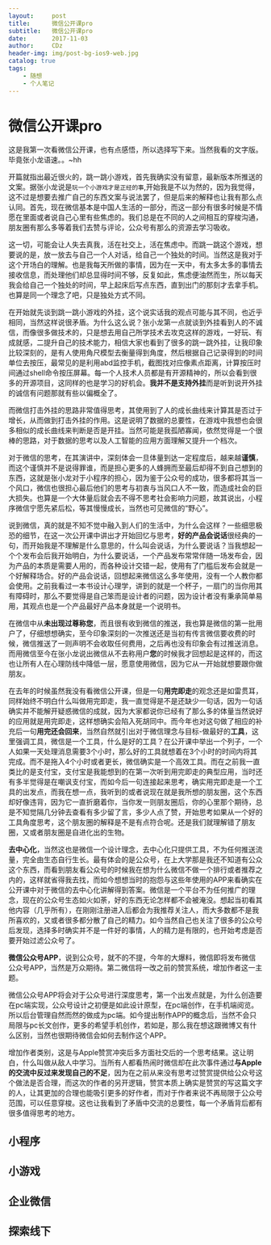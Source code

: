 ```yaml
---
layout:     post
title:      微信公开课pro
subtitle:   微信公开课pro
date:       2017-11-03
author:     CDz
header-img: img/post-bg-ios9-web.jpg
catalog: true
tags:
    - 随想
    - 个人笔记
---
```

# 微信公开课pro
这是我第一次看微信公开课，也有点感悟，所以选择写下来。当然我看的文字版。毕竟张小龙语速。。~hh

开篇就指出最近很火的，跳一跳小游戏，首先我确实没有留意，最新版本所推送的文案。据张小龙说是`玩一个小游戏才是正经的事`,开始我是不以为然的，因为我觉得，这不过是想要去推广自己的东西文案与说法罢了，但是后来的解释也让我有那么点认同。首先，现在微信基本是中国人生活的一部分，而这一部分有很多时候是不情愿在里面或者说自己心里有些焦虑的。我们总是在不同的人之间相互的穿梭沟通，朋友圈有那么多等着我们去赞与评论，公众号有那么的资源去学习吸收。

这一切，可能会让人失去真我，活在社交上，活在焦虑中。而跳一跳这个游戏，想要说的是，放一放去与自己一个人对话，给自己一个独处的时间。当然这是我对于这个开场白的理解。也是我每天所做的事情，因为在一天中，有太多太多的事情去接收信息，而处理他们却总显得时间不够，反复如此，焦虑便油然而生，所以每天我会给自己一个独处的时间，早上起床后写点东西，直到出门的那刻才去拿手机。也算是同一个理念了吧，只是独处方式不同。

在开始就先谈到跳一跳小游戏的外挂，这个说实话我的观点可能与其不同，也近乎相同，当然这样说很矛盾。为什么这么说？张小龙第一点就谈到外挂看到人的不诚信，而像很多做技术的，只是想去用自己所学技术去攻克这样的游戏，一好玩、有成就感，二提升自己的技术能力，相信大家也看到了很多的跳一跳外挂，让我印象比较深刻的，是有人使用角尺模型去衡量得到角度，然后根据自己记录得到的时间单位去按压，最常见的是利用abd监控手机，截图找对应像素点距离，计算按压时间通过shell命令按压屏幕。每一个人技术人员都是有开源精神的，所以会看到很多的开源项目，这同样的也是学习的好机会。**我并不是支持外挂**而是听到说开外挂的诚信有问题那就有些以偏概全了。

而微信打击外挂的思路非常值得思考，其使用到了人的成长曲线来计算其是否过于增长，从而做到打击外挂的作用。这是说明了数据的总要性，在游戏中我想也会很多相似的成长曲线来判断是否是开挂。当然可能是我孤陋寡闻，依然觉得是一个很棒的思路，对于数据的思考以及人工智能的应用方面理解又提升一个档次。

对于微信的思考，在其演讲中，深刻体会一旦体量到达一定程度后，越来越**谨慎**，而这个谨慎并不是说得罪谁，而是担心更多的人蜂拥而至最后却得不到自己想到的东西，这就是张小龙对于小程序的担心，因为鉴于公众号的成功，很多都将其当一个风口，微信也很担心最后他们的思考与初衷与当风口人不一致，而造成社会的巨大损失。也算是一个大体量后就会去不得不思考社会影响力问题，故其说出，小程序微信宁愿先紧后松，等其慢慢成长，当然也可见微信的“野心”。

说到微信，真的就是不知不觉中融入到人们的生活中，为什么会这样？一些细思极恐的细节，在这一次公开课中讲出才开始回忆与思考，**好的产品会说话**很经典的一句，而开始我是不理解是什么意思的，什么叫会说话，为什么要说话？当我想起一个个发布会后我开始明白，为什么要说话，一个产品发布常常伴随一场发布会，因为产品的本质是需要人用的，而各种设计交错一起，使用有了门槛后发布会就是一个好解释场合。好的产品会说话，回想起来微信这么多年使用，没有一个人教你都会使用。之前我看过一本书设计心理学，讲到的就是一个杯子，一扇门的当你用其有障碍时，那么不要觉得是自己笨而是设计者的问题，因为设计者没有秉承简单易用，其观点也是一个产品最好产品本身就是一个说明书。

在微信中从**未出现过尊称您**，而且很有收到微信的推送，我也算是微信的第一批用户了，仔细想想确实，至今印象深刻的一次推送还是当初有传言微信要收费的时候，微信推送了一则声明不会收取任何费用，之后再也没有印象会有过推送消息。而用微信至今在张小龙说出微信从不去称用户**您**的时候我才回想起是这样的，而这也让所有人在心理防线中降低一层，愿意使用微信，因为它从一开始就想要跟你做朋友。

在去年的时候虽然我没有看微信公开课，但是一句**用完即走**的观念还是如雷贯耳，同样始终不明白什么叫做用完即走，我一直觉得是不是还缺少一句话，因为一句话确实并不能解开疑惑微信的成就，因为大家都说你已经有了那么多的体量当然说好的应用就是用完即走，这样想确实会陷入死胡同中。而今年也对这句做了相应的补充后一句**用完还会回来**，当然自然就引出对于微信理念与目标-做最好的**工具**，这里强调工具，微信是一个工具，什么是好的工具？在公开课中举出一个列子，一个人如果一天处理消息需要3个小时，那么好的工具就想着在3个小时的时间内将其完成。而不是拖入4个小时或者更长，微信确实是一个高效工具。而在之前我一直类比的是支付宝，支付宝是我能想到的在第一次听到用完即走的典型应用，当时还有多半觉得是在嘲讽支付宝，而如今后一句连接起来思考，确实用完即走是一个工具的出发点，而我在想一点，我听到的或者说现在就是我所想的朋友圈，这个东西却好像违背，因为它一直折磨着你，当你发一则朋友圈后，你的心里那个期待，总是不知觉隔几分钟去查看有多少留了言，多少人点了赞，开始思考如果从一个好的工具角度思考，这个朋友圈的解释是不是有点符合呢。还是我们就理解错了朋友圈，又或者朋友圈是自进化出的生物。

**去中心化**，当然这也是微信一个设计理念，去中心化只提供工具，不为任何推送流量，完全由生态自行生长。最有体会的是公众号，在上大学那是我还不知道有公众这个东西，而看到朋友看公众号的时候我在想为什么微信不做一个排行或者推荐之内的，这样就省得我去找，而如今想想当时的抱怨与这些年使用的APP来看确实在公开课中对于微信的去中心化讲解得到答案。微信是一个平台不为任何推广的理念，现在的公众号生态如火如荼，好的东西无论怎样都不会被淹没。想起当初看其他内容（几乎所有），在刚刚注册进入后都会为我推荐关注人，而大多数都不是我所喜欢的，又或者很多都分散了自己的精力。如今当然自己也关注了很多的公众号后发现，选择多时确实并不是一件好的事情，人的精力是有限的，也开始考虑是否要开始过滤公众号了。

**微信公众号APP**，说到公众号，就不的不提，今年的大爆料，微信即将发布微信公众号APP，当然是万众期待。第二微信将一改之前的赞赏系统，增加作者这一主题。

微信公众号APP将会对于公众号进行深度思考，第一个出发点就是，为什么创造要在pc端实现，公众号设计之初便是如此设计原型，在pc端创作，在手机端阅览。所以后台管理自然而然的做成为pc端。如今提出制作APP的概念后，当然不会只局限与pc长文创作，更多的希望手机创作，若如是，那么我在想这跟微博又有什么区别，当然也很期待微信会如何去制作这个APP。

增加作者类别，这是与Apple赞赏冲突后多方面社交后的一个思考结果。这让明白，什么叫做从敌人中学习。当所有人都看热闹时微信却在此次事件通过**与Apple的交流中反过来发现自己的不足**，因为在之前从来没有思考过赞赏提供给公众号这个做法是否合理，而这次的作者的另开逻辑，赞赏本质上确实是赞赏的写这篇文字的人，让其更加的合理也能吸引更多的好作者，而对于作者来说不再局限于公众号范围，可以任意穿梭。这也让我看到了矛盾中交流的总要性，每一个矛盾背后都有很多值得思考的地方。

## 小程序

## 小游戏

## 企业微信

## 探索线下